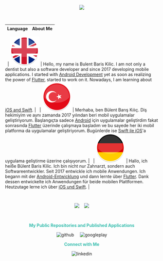 <p align="center"><img src="https://github-readme-streak-stats.herokuapp.com?user=BBarisKilic&theme=tokyonight" height = 200></p>

&nbsp;

| **Language** | **About Me** |
| -------------: | :------------- |
&nbsp;
| <img src='images/en.png' alt='linkedin' width='96'>  | Hello, my name is Bulent Baris Kilic. I am not only a dentist but also a software developer and since 2017 developing mobile applications. I started with [Android Development](https://developer.android.com/) yet as soon as realizing the power of [Flutter](https://flutter.dev/), started to work on it. Nowadays, I am learning about [iOS and Swift](https://developer.apple.com/swift/). |
&nbsp;
| <img src='images/tr.png' alt='linkedin' width='96'>  | Merhaba, ben Bülent Barış Kılıç. Diş hekimiyim ve aynı zamanda 2017 yılından beri mobil uygulamalar geliştiriyorum. Başlangıçta sadece [Android](https://developer.android.com/) için uygulamalar geliştirdim fakat sonrasında [Flutter](https://flutter.dev/) üzerinde çalışmaya başladım ve bu sayede her iki mobil platforma da uygulamalar geliştiriyorum. Bugünlerde ise [Swift ile iOS](https://developer.apple.com/swift/)'a uygulama geliştirme üzerine çalışıyorum. |
&nbsp;
| <img src='images/de.png' alt='linkedin' width='96'>  | Hallo, ich heiße Bülent Baris Kilic. Ich bin nicht nur Zahnarzt, sondern auch Softwareentwickler. Seit 2017 entwickle ich mobile Anwendungen. Ich begann mit der [Android-Entwicklung](https://developer.android.com/) und dann lernte über [Flutter](https://flutter.dev/). Dank dessen entwickelte ich Anwendungen für beide mobilen Plattformen. Heutzutage lerne ich über [iOS und Swift](https://developer.apple.com/swift/). |
&nbsp;

&nbsp;

<p align="center"><img src="https://github-readme-stats.vercel.app/api?username=BBarisKilic&theme=tokyonight&show_icons=true&count_private=true&disable_animations" height = 200> &nbsp; &nbsp;<img src="https://github-readme-stats.vercel.app/api/top-langs/?username=BBarisKilic&theme=tokyonight&layout=compact&langs_count=8&hide=C,CMake,Makefile" height = 200></p>

&nbsp;

**<p align="center" style='color:#38BDAE'>My Public Repositories and Published Applications</p>**

<p align="center" ><img src='https://cdn.jsdelivr.net/npm/simple-icons@3.0.1/icons/github.svg' alt='github' height='40'> &nbsp; &nbsp; <img src='https://cdn.jsdelivr.net/npm/simple-icons@3.0.1/icons/googleplay.svg' alt='googleplay' height='40'></p>

**<p align="center" style='color:#38BDAE'>Connect with Me</p>**

 <p align="center"><img src='https://cdn.jsdelivr.net/npm/simple-icons@3.0.1/icons/linkedin.svg' alt='linkedin' height='40'></p>